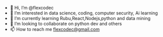 - 👋 Hi, I’m @flexcodec
- 👀 I’m interested in data science, coding, computer security, Ai learning
- 🌱 I’m currently learning Rubu,React,Nodejs,python and data mining
- 💞️ I’m looking to collaborate on python dev and others 
- 📫 How to reach me flexcodec@gmail.com

<!---
flexcodec/flexcodec is a ✨ special ✨ repository because its `README.md` (this file) appears on your GitHub profile.
You can click the Preview link to take a look at your changes.
--->
